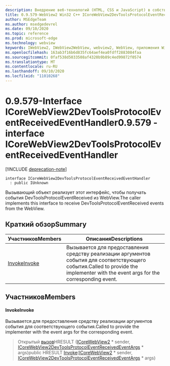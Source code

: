 ```yaml
---
description: Внедрение веб-технологий (HTML, CSS и JavaScript) в собственные приложения с помощью элемента управления Microsoft Edge WebView2
title: 0.9.579-WebView2 Win32 C++ ICoreWebView2DevToolsProtocolEventReceivedEventHandler
author: MSEdgeTeam
ms.author: msedgedevrel
ms.date: 09/10/2020
ms.topic: reference
ms.prod: microsoft-edge
ms.technology: webview
keywords: IWebView2, IWebView2WebView, webview2, WebView, приложения Win32, Win32, EDGE, ICoreWebView2, ICoreWebView2Controller, управление браузером, EDGE HTML, ICoreWebView2DevToolsProtocolEventReceivedEventHandler
ms.openlocfilehash: 163ab3f16b6d835fc64aef4ea0fdff2883084faa
ms.sourcegitcommit: 0faf538d5033508af4320b9b89c4ed99872f0574
ms.translationtype: MT
ms.contentlocale: ru-RU
ms.lasthandoff: 09/10/2020
ms.locfileid: "11010268"
---
```

# <span data-ttu-id="e62ad-104">0.9.579-Interface ICoreWebView2DevToolsProtocolEventReceivedEventHandler</span><span class="sxs-lookup"><span data-stu-id="e62ad-104">0.9.579 - interface ICoreWebView2DevToolsProtocolEventReceivedEventHandler</span></span> 

[!INCLUDE [deprecation-note](../../includes/deprecation-note.md)]

```
interface ICoreWebView2DevToolsProtocolEventReceivedEventHandler
  : public IUnknown
```

<span data-ttu-id="e62ad-105">Вызывающий объект реализует этот интерфейс, чтобы получать события DevToolsProtocolEventReceived из WebView.</span><span class="sxs-lookup"><span data-stu-id="e62ad-105">The caller implements this interface to receive DevToolsProtocolEventReceived events from the WebView.</span></span>

## <span data-ttu-id="e62ad-106">Краткий обзор</span><span class="sxs-lookup"><span data-stu-id="e62ad-106">Summary</span></span>

 <span data-ttu-id="e62ad-107">Участников</span><span class="sxs-lookup"><span data-stu-id="e62ad-107">Members</span></span>                        | <span data-ttu-id="e62ad-108">Описания</span><span class="sxs-lookup"><span data-stu-id="e62ad-108">Descriptions</span></span>
--------------------------------|---------------------------------------------
[<span data-ttu-id="e62ad-109">Invoke</span><span class="sxs-lookup"><span data-stu-id="e62ad-109">Invoke</span></span>](#invoke) | <span data-ttu-id="e62ad-110">Вызывается для предоставления средству реализации аргументов события для соответствующего события.</span><span class="sxs-lookup"><span data-stu-id="e62ad-110">Called to provide the implementer with the event args for the corresponding event.</span></span>

## <span data-ttu-id="e62ad-111">Участников</span><span class="sxs-lookup"><span data-stu-id="e62ad-111">Members</span></span>

#### <span data-ttu-id="e62ad-112">Invoke</span><span class="sxs-lookup"><span data-stu-id="e62ad-112">Invoke</span></span> 

<span data-ttu-id="e62ad-113">Вызывается для предоставления средству реализации аргументов события для соответствующего события.</span><span class="sxs-lookup"><span data-stu-id="e62ad-113">Called to provide the implementer with the event args for the corresponding event.</span></span>

> <span data-ttu-id="e62ad-114">Открытый [вызов](#invoke)HRESULT ([ICoreWebView2](icorewebview2.md) \* sender, [ICoreWebView2DevToolsProtocolEventReceivedEventArgs](icorewebview2devtoolsprotocoleventreceivedeventargs.md) \* args)</span><span class="sxs-lookup"><span data-stu-id="e62ad-114">public HRESULT [Invoke](#invoke)([ICoreWebView2](icorewebview2.md) \* sender, [ICoreWebView2DevToolsProtocolEventReceivedEventArgs](icorewebview2devtoolsprotocoleventreceivedeventargs.md) \* args)</span></span>

